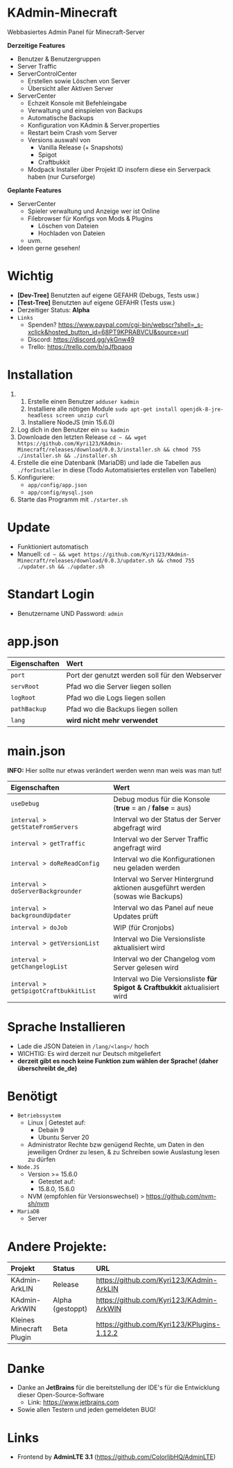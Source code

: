 KAdmin-Minecraft 
=============
Webbasiertes Admin Panel für Minecraft-Server

**Derzeitige Features**

- Benutzer & Benutzergruppen
- Server Traffic
- ServerControlCenter
  - Erstellen sowie Löschen von Server
  - Übersicht aller Aktiven Server
- ServerCenter
  - Echzeit Konsole mit Befehleingabe
  - Verwaltung und einspielen von Backups
  - Automatische Backups
  - Konfiguration von KAdmin & Server.properties
  - Restart beim Crash vom Server
  - Versions auswahl von
    - Vanilla Release (+ Snapshots)
    - Spigot
    - Craftbukkit
  - Modpack Installer über Projekt ID insofern diese ein Serverpack haben (nur Curseforge)

**Geplante Features**

- ServerCenter
  - Spieler verwaltung und Anzeige wer ist Online
  - Filebrowser für Konfigs von Mods & Plugins
    - Löschen von Dateien
    - Hochladen von Dateien
  - uvm.
- Ideen gerne gesehen!

Wichtig
=============
- **[Dev-Tree]** Benutzten auf eigene GEFAHR (Debugs, Tests usw.)
- **[Test-Tree]** Benutzten auf eigene GEFAHR (Tests usw.)
- Derzeitiger Status: **Alpha**
- `Links`
  - Spenden? https://www.paypal.com/cgi-bin/webscr?shell=_s-xclick&hosted_button_id=68PT9KPRABVCU&source=url
  - Discord: https://discord.gg/ykGnw49
  - Trello: https://trello.com/b/qJfbqaoq

Installation
=============

1. 1. Erstelle einen Benutzer `adduser kadmin`
   2. Installiere alle nötigen Module `sudo apt-get install openjdk-8-jre-headless screen unzip curl`
   3. Installiere NodeJS (min 15.6.0)
2. Log dich in den Benutzer ein `su kadmin`
3. Downloade den letzten Release `cd ~ && wget https://github.com/Kyri123/KAdmin-Minecraft/releases/download/0.0.3/installer.sh && chmod 755 ./installer.sh && ./installer.sh`
4. Erstelle die eine Datenbank (MariaDB) und lade die Tabellen aus `./forInstaller` in diese (Todo Automatisiertes erstellen von Tabellen)
5. Konfiguriere:
   - `app/config/app.json`
   - `app/config/mysql.json`
6. Starte das Programm mit `./starter.sh`

Update
=============
- Funktioniert automatisch
- Manuell: `cd ~ && wget https://github.com/Kyri123/KAdmin-Minecraft/releases/download/0.0.3/updater.sh && chmod 755 ./updater.sh && ./updater.sh`

Standart Login
=============
- Benutzername UND Password: `admin`

app.json
=============
| Eigenschaften         | Wert | 
| :---                  | :--- |
| `port`                | Port der genutzt werden soll für den Webserver |
| `servRoot`            | Pfad wo die Server liegen sollen |
| `logRoot`             | Pfad wo die Logs liegen sollen |
| `pathBackup`          | Pfad wo die Backups liegen sollen |
| `lang`                | **wird nicht mehr verwendet** |

main.json
=============
**INFO:** Hier sollte nur etwas verändert werden wenn man weis was man tut!

| Eigenschaften                         | Wert | 
| :---                                  | :--- |
| `useDebug`                            | Debug modus für die Konsole (**true** = an / **false** = aus) |
| `interval > getStateFromServers`      | Interval wo der Status der Server abgefragt wird |
| `interval > getTraffic`               | Interval wo der Server Traffic angefragt wird |
| `interval > doReReadConfig`           | Interval wo die Konfigurationen neu geladen werden |
| `interval > doServerBackgrounder`     | Interval wo Server Hintergrund aktionen ausgeführt werden (sowas wie Backups) |
| `interval > backgroundUpdater`        | Interval wo das Panel auf neue Updates prüft |
| `interval > doJob`                    | WIP (für Cronjobs) |
| `interval > getVersionList`           | Interval wo Die Versionsliste aktualisiert wird |
| `interval > getChangelogList`         | Interval wo der Changelog vom Server gelesen wird |
| `interval > getSpigotCraftbukkitList` | Interval wo Die Versionsliste **für Spigot & Craftbukkit** aktualisiert wird |

# Sprache Installieren

- Lade die JSON Dateien in `/lang/<lang>/` hoch 
- WICHTIG: Es wird derzeit nur Deutsch mitgeliefert 
- **derzeit gibt es noch keine Funktion zum wählen der Sprache! (daher überschreibt de_de)**

# Benötigt
- `Betriebssystem`
  - Linux | Getestet auf:
    - Debain 9
    - Ubuntu Server 20
  - Administrator Rechte bzw genügend Rechte, um Daten in den jeweiligen Ordner zu lesen, & zu Schreiben sowie Auslastung lesen zu dürfen
- `Node.JS` 
  - Version >= 15.6.0
    - Getestet auf:
    - 15.8.0, 15.6.0
  - NVM (empfohlen für Versionswechsel) > https://github.com/nvm-sh/nvm
- `MariaDB` 
  - Server   
  
# Andere Projekte:
| Projekt                     | Status            | URL | 
| :---                        | :---              | :--- |
| KAdmin-ArkLIN               | Release           | https://github.com/Kyri123/KAdmin-ArkLIN |
| KAdmin-ArkWIN               | Alpha (gestoppt)  | https://github.com/Kyri123/KAdmin-ArkWIN |
| Kleines Minecraft Plugin    | Beta              | https://github.com/Kyri123/KPlugins-1.12.2 |

# Danke
- Danke an **JetBrains** für die bereitstellung der IDE's für die Entwicklung dieser Open-Source-Software
  - Link: https://www.jetbrains.com
- Sowie allen Testern und jeden gemeldeten BUG!

# Links
 
- Frontend by **AdminLTE 3.1** (https://github.com/ColorlibHQ/AdminLTE)